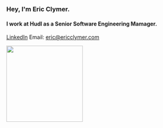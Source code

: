 ### Hey, I'm Eric Clymer.

#### I work at Hudl as a Senior Software Engineering Mamager.

[LinkedIn](https://www.linkedin.com/in/ericwclymer/)
Email: eric@ericclymer.com

<img src="https://scontent-ort2-1.xx.fbcdn.net/v/t31.0-8/p960x960/28954400_10212350619383426_7755132402310591838_o.jpg?_nc_cat=106&_nc_sid=85a577&_nc_ohc=fEUBmcjPUwMAX9g97I5&_nc_ht=scontent-ort2-1.xx&_nc_tp=6&oh=906e94e27d7eec8a1064cea46c0022be&oe=5F3099BD" width="200" height="200" />
